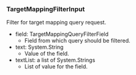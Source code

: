 ### TargetMappingFilterInput
Filter for target mapping query request.

- field: TargetMappingQueryFilterField
  - Field from which query should be filtered.
- text: System.String
  - Value of the field.
- textList: a list of System.Strings
  - List of value for the field.

